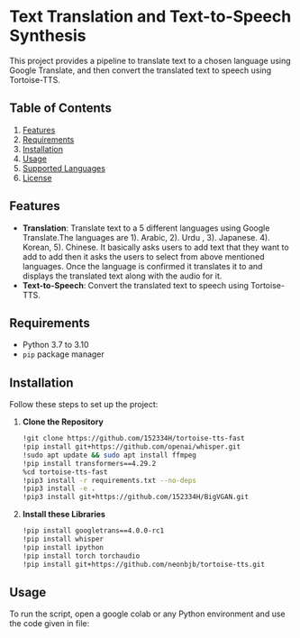 # Text Translation and Text-to-Speech Synthesis

This project provides a pipeline to translate text to a chosen language using Google Translate, and then convert the translated text to speech using Tortoise-TTS.

## Table of Contents
1. [Features](#features)
2. [Requirements](#requirements)
3. [Installation](#installation)
4. [Usage](#usage)
5. [Supported Languages](#supported-languages)
6. [License](#license)

## Features
- **Translation**: Translate text to a 5 different languages using Google Translate.The languages are 1). Arabic, 2). Urdu , 3). Japanese. 4). Korean, 5). Chinese. It basically asks users to add text that they want to add to add then it asks the users to select from above mentioned languages. Once the language is confirmed it translates it to and displays the translated text along with the audio for it.
- **Text-to-Speech**: Convert the translated text to speech using Tortoise-TTS.

## Requirements
- Python 3.7 to 3.10
- `pip` package manager

## Installation
Follow these steps to set up the project:

1. **Clone the Repository**
    ```sh
   !git clone https://github.com/152334H/tortoise-tts-fast
    !pip install git+https://github.com/openai/whisper.git
    !sudo apt update && sudo apt install ffmpeg
    !pip install transformers==4.29.2
    %cd tortoise-tts-fast
    !pip3 install -r requirements.txt --no-deps
    !pip3 install -e .
    !pip3 install git+https://github.com/152334H/BigVGAN.git
    ```
2. **Install these Libraries**
   ```sh
   !pip install googletrans==4.0.0-rc1
   !pip install whisper
   !pip install ipython
   !pip install torch torchaudio
   !pip install git+https://github.com/neonbjb/tortoise-tts.git
   ```


## Usage
To run the script, open a google colab or any Python environment and use the code given in file:
